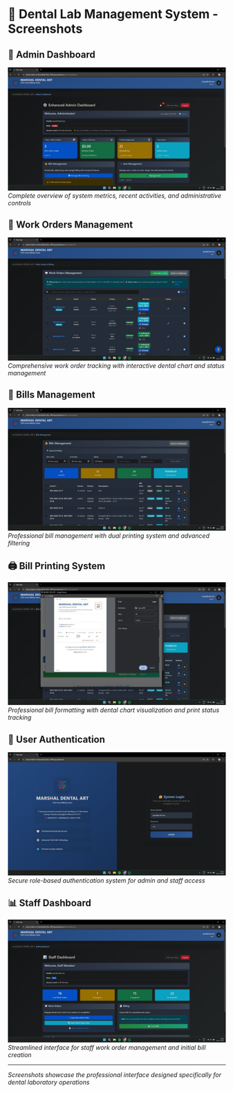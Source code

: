 # 🦷 Dental Lab Management System - Screenshots

## 📱 Admin Dashboard
![Admin Dashboard](docs/screenshots/admin-dashboard.png)
*Complete overview of system metrics, recent activities, and administrative controls*

## 💼 Work Orders Management
![Work Orders](docs/screenshots/work-orders.png)
*Comprehensive work order tracking with interactive dental chart and status management*

## 📄 Bills Management
![Bills Management](docs/screenshots/bills-management.png)
*Professional bill management with dual printing system and advanced filtering*

## 🖨️ Bill Printing System
![Bill Printing](docs/screenshots/bill-printing.png)
*Professional bill formatting with dental chart visualization and print status tracking*

## 👥 User Authentication
![Login System](docs/screenshots/login.png)
*Secure role-based authentication system for admin and staff access*

## 📊 Staff Dashboard
![Staff Dashboard](docs/screenshots/staff-dashboard.png)
*Streamlined interface for staff work order management and initial bill creation*

---

*Screenshots showcase the professional interface designed specifically for dental laboratory operations*
